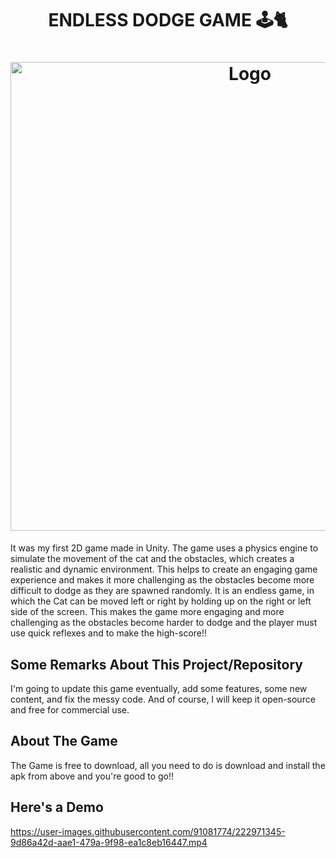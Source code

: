 
<h1 align="center" >ENDLESS DODGE GAME 🕹️🐈</h1>

<h1 align="center"><img src="https://github.com/MANISH-SAHANI/ENDLESS-DODGE/assets/91081774/95954af8-c085-4e0c-b6e1-92dd025cfa97" alt="Logo" width="750" /></h1>

It was my first 2D game made in Unity. The game uses a physics engine to simulate the movement of the cat and the obstacles, which creates a realistic and dynamic environment. This helps to create an engaging game experience and makes it more challenging as the obstacles become more difficult to dodge as they are spawned randomly.
It is an endless game, in which the Cat can be moved left or right by holding up on the right or left side of the screen. This makes the game more engaging and more challenging as the obstacles become harder to dodge and the player must use quick reflexes and to make the high-score!!

## Some Remarks About This Project/Repository

I'm going to update this game eventually, add some features, some new content, and fix the messy code. And of course, I will keep it open-source and free for commercial use.

## About The Game

The Game is free to download, all you need to do is download and install the apk from above and you're good to go!!

## Here's a Demo


https://user-images.githubusercontent.com/91081774/222971345-9d86a42d-aae1-479a-9f98-ea1c8eb16447.mp4


